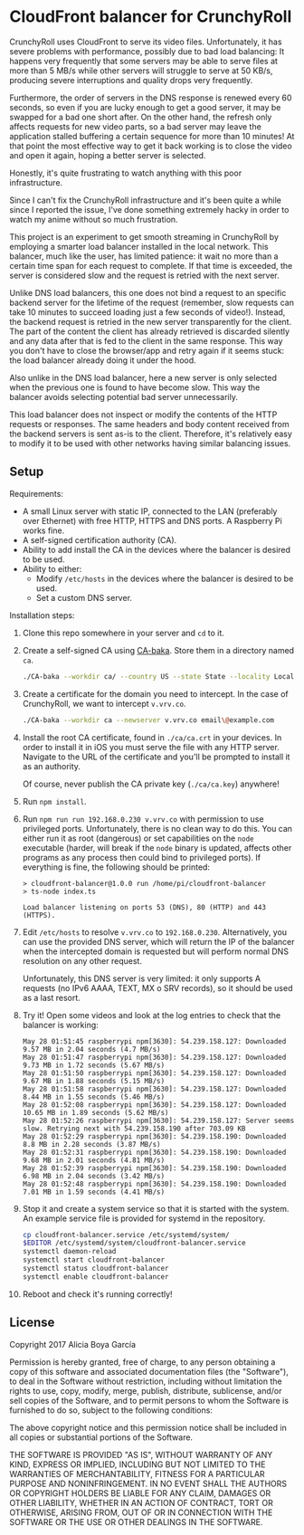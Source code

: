 # CloudFront balancer for CrunchyRoll

CrunchyRoll uses CloudFront to serve its video files. Unfortunately, it has severe problems with performance, possibly due to bad load balancing: It happens very frequently that some servers may be able to serve files at more than 5 MB/s while other servers will struggle to serve at 50 KB/s, producing severe interruptions and quality drops very frequently.
 
Furthermore, the order of servers in the DNS response is renewed every 60 seconds, so even if you are lucky enough to get a good server, it may be swapped for a bad one short after. On the other hand, the refresh only affects requests for new video parts, so a bad server may leave the application stalled buffering a certain sequence for more than 10 minutes! At that point the most effective way to get it back working is to close the video and open it again, hoping a better server is selected.
  
Honestly, it's quite frustrating to watch anything with this poor infrastructure.

Since I can't fix the CrunchyRoll infrastructure and it's been quite a while since I reported the issue, I've done something extremely hacky in order to watch my anime without so much frustration.

This project is an experiment to get smooth streaming in CrunchyRoll by employing a smarter load balancer installed in the local network. This balancer, much like the user, has limited patience: it wait no more than a certain time span for each request to complete. If that time is exceeded, the server is considered slow and the request is retried with the next server. 

Unlike DNS load balancers, this one does not bind a request to an specific backend server for the lifetime of the request (remember, slow requests can take 10 minutes to succeed loading just a few seconds of video!). Instead, the backend request is retried in the new server transparently for the client. The part of the content the client has already retrieved is discarded silently and any data after that is fed to the client in the same response. This way you don't have to close the browser/app and retry again if it seems stuck: the load balancer already doing it under the hood.
     
Also unlike in the DNS load balancer, here a new server is only selected when the previous one is found to have become slow. This way the balancer avoids selecting potential bad server unnecessarily.

This load balancer does not inspect or modify the contents of the HTTP requests or responses. The same headers and body content received from the backend servers is sent as-is to the client. Therefore, it's relatively easy to modify it to be used with other networks having similar balancing issues. 

## Setup

Requirements:

 * A small Linux server with static IP, connected to the LAN (preferably over Ethernet) with free HTTP, HTTPS and DNS ports. A Raspberry Pi works fine.
 * A self-signed certification authority (CA).
 * Ability to add install the CA in the devices where the balancer is desired to be used.
 * Ability to either:
   * Modify `/etc/hosts` in the devices where the balancer is desired to be used.
   * Set a custom DNS server.
   
Installation steps:

1. Clone this repo somewhere in your server and `cd` to it.

2. Create a self-signed CA using [CA-baka](https://github.com/SethRobertson/CA-baka). Store them in a directory named `ca`.

    ```bash
    ./CA-baka --workdir ca/ --country US --state State --locality Locality --organization "cloudfront-proxy" --newca ca.cloudrfont-proxy.local ""
    ```

3. Create a certificate for the domain you need to intercept. In the case of CrunchyRoll, we want to intercept `v.vrv.co`.  

    ```bash
    ./CA-baka --workdir ca --newserver v.vrv.co email\@example.com
    ```

4. Install the root CA certificate, found in `./ca/ca.crt` in your devices. In order to install it in iOS you must serve the file with any HTTP server. Navigate to the URL of the certificate and you'll be prompted to install it as an authority.

   Of course, never publish the CA private key (`./ca/ca.key`) anywhere!
    
5. Run `npm install`.

6. Run `npm run run 192.168.0.230 v.vrv.co` with permission to use privileged ports. Unfortunately, there is no clean way to do this. You can either run it as root (dangerous) or set capabilities on the `node` executable (harder, will break if the `node` binary is updated, affects other programs as any process then could bind to privileged ports). If everything is fine, the following should be printed:

    ```text
    > cloudfront-balancer@1.0.0 run /home/pi/cloudfront-balancer
    > ts-node index.ts
    
    Load balancer listening on ports 53 (DNS), 80 (HTTP) and 443 (HTTPS).
    ```

7. Edit `/etc/hosts` to resolve `v.vrv.co` to `192.168.0.230`. Alternatively, you can use the provided DNS server, which will return the IP of the balancer when the intercepted domain is requested but will perform normal DNS resolution on any other request. 

   Unfortunately, this DNS server is very limited: it only supports A requests (no IPv6 AAAA, TEXT, MX o SRV records), so it should be used as a last resort.
   
8. Try it! Open some videos and look at the log entries to check that the balancer is working:

    ```text
    May 28 01:51:45 raspberrypi npm[3630]: 54.239.158.127: Downloaded 9.57 MB in 2.04 seconds (4.7 MB/s)
    May 28 01:51:47 raspberrypi npm[3630]: 54.239.158.127: Downloaded 9.73 MB in 1.72 seconds (5.67 MB/s)
    May 28 01:51:50 raspberrypi npm[3630]: 54.239.158.127: Downloaded 9.67 MB in 1.88 seconds (5.15 MB/s)
    May 28 01:51:58 raspberrypi npm[3630]: 54.239.158.127: Downloaded 8.44 MB in 1.55 seconds (5.46 MB/s)
    May 28 01:52:08 raspberrypi npm[3630]: 54.239.158.127: Downloaded 10.65 MB in 1.89 seconds (5.62 MB/s)
    May 28 01:52:26 raspberrypi npm[3630]: 54.239.158.127: Server seems slow. Retrying next with 54.239.158.190 after 703.09 KB
    May 28 01:52:29 raspberrypi npm[3630]: 54.239.158.190: Downloaded 8.8 MB in 2.28 seconds (3.87 MB/s)
    May 28 01:52:31 raspberrypi npm[3630]: 54.239.158.190: Downloaded 9.68 MB in 2.01 seconds (4.81 MB/s)
    May 28 01:52:39 raspberrypi npm[3630]: 54.239.158.190: Downloaded 6.98 MB in 2.04 seconds (3.42 MB/s)
    May 28 01:52:48 raspberrypi npm[3630]: 54.239.158.190: Downloaded 7.01 MB in 1.59 seconds (4.41 MB/s)
    ```
    
9. Stop it and create a system service so that it is started with the system. An example service file is provided for systemd in the repository.

    ```bash
    cp cloudfront-balancer.service /etc/systemd/system/
    $EDITOR /etc/systemd/system/cloudfront-balancer.service
    systemctl daemon-reload
    systemctl start cloudfront-balancer
    systemctl status cloudfront-balancer
    systemctl enable cloudfront-balancer
    ```
    
10. Reboot and check it's running correctly!
    
## License

Copyright 2017 Alicia Boya García

Permission is hereby granted, free of charge, to any person obtaining a copy of this software and associated documentation files (the "Software"), to deal in the Software without restriction, including without limitation the rights to use, copy, modify, merge, publish, distribute, sublicense, and/or sell copies of the Software, and to permit persons to whom the Software is furnished to do so, subject to the following conditions:

The above copyright notice and this permission notice shall be included in all copies or substantial portions of the Software.

THE SOFTWARE IS PROVIDED "AS IS", WITHOUT WARRANTY OF ANY KIND, EXPRESS OR IMPLIED, INCLUDING BUT NOT LIMITED TO THE WARRANTIES OF MERCHANTABILITY, FITNESS FOR A PARTICULAR PURPOSE AND NONINFRINGEMENT. IN NO EVENT SHALL THE AUTHORS OR COPYRIGHT HOLDERS BE LIABLE FOR ANY CLAIM, DAMAGES OR OTHER LIABILITY, WHETHER IN AN ACTION OF CONTRACT, TORT OR OTHERWISE, ARISING FROM, OUT OF OR IN CONNECTION WITH THE SOFTWARE OR THE USE OR OTHER DEALINGS IN THE SOFTWARE.

